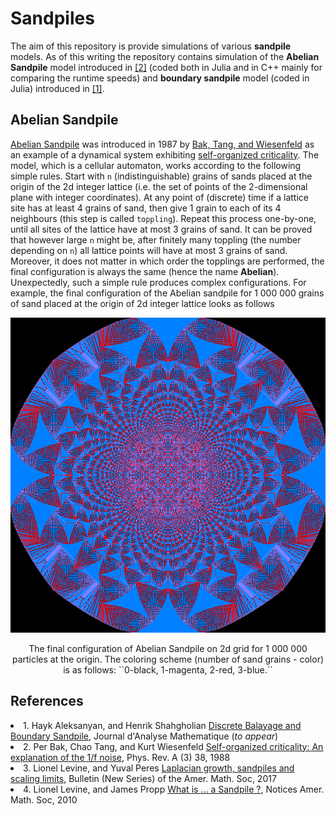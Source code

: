# Sandpiles

The aim of this repository is provide simulations of various **sandpile** models.
As of this writing the repository contains simulation of the **Abelian Sandpile** model introduced in <a href="#ref-BTW">[2]</a> (coded both in Julia and in C++ mainly for comparing the runtime speeds) and **boundary sandpile** model (coded in Julia) introduced in <a href="#ref-AS">[1]</a>.

## Abelian Sandpile

<a href = "https://en.wikipedia.org/wiki/Abelian_sandpile_model">Abelian Sandpile</a> was introduced in 1987 by <a href="#ref-BTW">Bak, Tang, and Wiesenfeld</a> as an example of a dynamical system exhibiting <a href = "https://en.wikipedia.org/wiki/Self-organized_criticality">self-organized criticality</a>.
The model, which is a cellular automaton, works according to the following simple rules. Start with `n` (indistinguishable) grains of  sands placed at the origin of the 2d integer lattice (i.e. the set of points of the 2-dimensional plane with integer coordinates). At any point of (discrete) time if a lattice site has at least 4 grains of sand, then give 1 grain to each of its 4 neighbours (this step is called `toppling`). Repeat this process one-by-one, until all sites of the lattice have at most 3 grains of sand. It can be proved that however large `n` might be, after finitely many toppling (the number depending on `n`) all lattice points will have at most 3 grains of sand. Moreover, it does not matter in which order the topplings are performed, the final configuration is always the same (hence the name **Abelian**). Unexpectedly, such a simple rule produces complex configurations. For example, the
final configuration of the Abelian sandpile for 1 000 000 grains of sand placed at the origin of 2d integer lattice looks as follows

<p align="center">
  <img src ="https://github.com/hayk314/Sandpiles/blob/master/C%2B%2B/AbelSand/Debug/Abel1000000.png" alt = "Abelian Sandpile">
</p>
<p align="center">
The final configuration of Abelian Sandpile on 2d grid for 1 000 000 particles at the origin. The coloring scheme (number of sand grains - color) is as follows: ``0-black, 1-magenta, 2-red, 3-blue.``
</p>

## References

<li id="ref-AS">1. Hayk Aleksanyan, and Henrik Shahgholian  <a href = "https://arxiv.org/abs/1607.01525">Discrete Balayage and Boundary Sandpile</a>, Journal d'Analyse Mathematique (<i>to appear</i>) </li> 


<li id="ref-BTW">2. Per Bak, Chao Tang, and Kurt Wiesenfeld <a href = "https://journals.aps.org/prl/abstract/10.1103/PhysRevLett.59.381">Self-organized criticality: An explanation of the 1/f noise</a>, Phys. Rev. A (3) 38, 1988</li>


<li id="ref-LPer">3. Lionel Levine, and Yuval Peres <a href = "https://arxiv.org/abs/1611.00411">Laplacian growth, sandpiles and scaling limits</a>, Bulletin (New Series) of the Amer. Math. Soc, 2017</li>


<li id="ref-LProp">4. Lionel Levine, and James Propp <a href ="https://www.ams.org/notices/201008/rtx100800976p.pdf">What is ... a Sandpile ?</a>, Notices Amer. Math. Soc, 2010</li>

